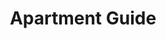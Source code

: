 ---
layout: work-single
title: Apartment Guide
year: 2012
link: "http://www.apartmentguide.com/"
image: apartment-guide.jpg
tags: "Ruby on Rails, Javascript"
description: 
role: Devleoper
published: false
---